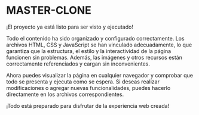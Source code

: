 # MASTER-CLONE
¡El proyecto ya está listo para ser visto y ejecutado!

Todo el contenido ha sido organizado y configurado correctamente. Los archivos HTML, CSS y JavaScript se han vinculado adecuadamente, lo que garantiza que la estructura, el estilo y la interactividad de la página funcionen sin problemas. Además, las imágenes y otros recursos están correctamente referenciados y cargan sin inconvenientes.

Ahora puedes visualizar la página en cualquier navegador y comprobar que todo se presenta y ejecuta como se espera. Si deseas realizar modificaciones o agregar nuevas funcionalidades, puedes hacerlo directamente en los archivos correspondientes.

¡Todo está preparado para disfrutar de la experiencia web creada!



